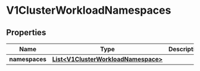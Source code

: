 # V1ClusterWorkloadNamespaces

## Properties
Name | Type | Description | Notes
------------ | ------------- | ------------- | -------------
**namespaces** | [**List&lt;V1ClusterWorkloadNamespace&gt;**](V1ClusterWorkloadNamespace.md) |  |  [optional]
